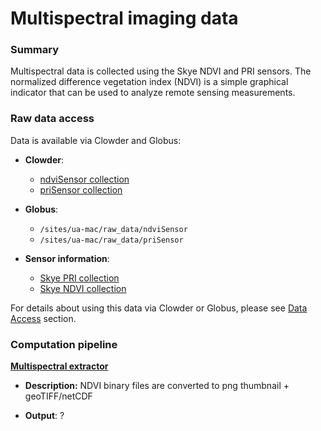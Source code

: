 # Multispectral imaging data

### Summary

Multispectral data is collected using the Skye NDVI and PRI sensors. The normalized difference vegetation index \(NDVI\) is a simple graphical indicator that can be used to analyze remote sensing measurements.

### Raw data access

Data is available via Clowder and Globus:

* **Clowder**:

  * [ndviSensor collection](https://terraref.ncsa.illinois.edu/clowder/collection/5728bb50e4b03269d7078786)
  * [priSensor collection](https://terraref.ncsa.illinois.edu/clowder/collection/5728bb6ae4b03269d7078844)

* **Globus**:

  * `/sites/ua-mac/raw_data/ndviSensor`
  * `/sites/ua-mac/raw_data/priSensor`

* **Sensor information**:

  * [Skye PRI collection](https://terraref.ncsa.illinois.edu/clowder/datasets/581789524f0ce77b6655ccf9) 
  * [Skye NDVI collection](https://terraref.ncsa.illinois.edu/clowder/datasets/581787524f0ce77b6655b2c7)


For details about using this data via Clowder or Globus, please see [Data Access](/how-to-access-data.md) section.

### Computation pipeline

**[Multispectral extractor](https://github.com/terraref/extractors-multispectral)**

* **Description:** NDVI binary files are converted to png thumbnail + geoTIFF\/netCDF

* **Output**: ?


